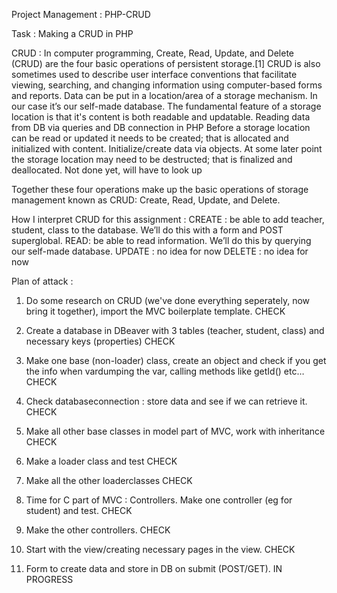 Project Management : PHP-CRUD


Task : Making a CRUD in PHP

CRUD : In computer programming, Create, Read, Update, and Delete (CRUD) are the four basic operations of persistent storage.[1] CRUD is also sometimes used to describe user interface conventions that facilitate viewing, searching, and changing information using computer-based forms and reports.
Data can be put in a location/area of a storage mechanism. 
In our case it’s our self-made database.
The fundamental feature of a storage location is that it's content is both readable and updatable.
Reading data from DB via queries and DB connection in PHP
 Before a storage location can be read or updated it needs to be created; that is allocated and initialized with content.
Initialize/create data via objects.
 At some later point the storage location may need to be destructed; that is finalized and deallocated.
Not done yet, will have to look up

Together these four operations make up the basic operations of storage management known as CRUD: Create, Read, Update, and Delete.

How I interpret CRUD for this assignment :
CREATE : be able to add teacher, student, class to the database.
We’ll do this with a form and POST superglobal.
READ: be able to read information.
We’ll do this by querying our self-made database.
UPDATE : no idea for now
DELETE : no idea for now





Plan of attack :

1. Do some research on CRUD (we've done everything seperately, now bring it together), import the MVC boilerplate template.
        CHECK
2. Create a database in DBeaver with 3 tables (teacher, student, class) and necessary keys (properties)
        CHECK
3. Make one base (non-loader) class, create an object and check if you get the info when vardumping the var, calling methods like getId() etc…
        CHECK
4. Check databaseconnection : store data and see if we can retrieve it.
        CHECK
5. Make all other base classes in model part of MVC, work with inheritance 
        CHECK
6. Make a loader class and test
        CHECK
7. Make all the other loaderclasses
        CHECK


8. Time for C part of MVC : Controllers.
   Make one controller (eg for student) and test.
        CHECK

9. Make the other controllers.
        CHECK

10. Start with the view/creating necessary pages in the view.
        CHECK

11. Form to create data and store in DB on submit (POST/GET).
IN PROGRESS

